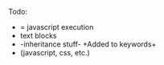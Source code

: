 Todo:
*  = javascript execution
* text blocks
* -inheritance stuff- +Added to keywords+
* (javascript, css, etc.)
